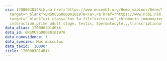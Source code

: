 ```yaml
---
csv: 1700063O14Rik,<a href="https://www.ensembl.org/Homo_sapiens/Gene/Summary?db=core;g=ENSMUSG00000101978"
  target="_blank">ENSMUSG00000101978</a>,<a href="https://www.ncbi.nlm.nih.gov/pubmed/25450459"
  target="_blank"><i class="fas fa-file"></i></a>",chromatin immunoprecipitation assay,direct
  interaction,prime adult stage, testis, Spermatocyte,,,transcriptional regulation,
data_alias: 1700063O14Rik
data_id: ENSMUSG00000101978
data_numevidence: 1
data_species: Mus musculus
data_taxid: '10090'
title: 1700063O14Rik
---
```

